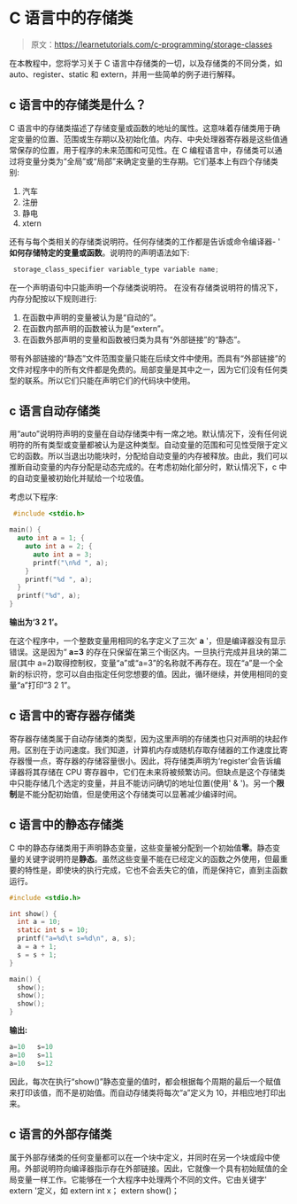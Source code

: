 # C 语言中的存储类

> 原文：<https://learnetutorials.com/c-programming/storage-classes>

在本教程中，您将学习关于 C 语言中存储类的一切，以及存储类的不同分类，如 auto、register、static 和 extern，并用一些简单的例子进行解释。

## c 语言中的存储类是什么？

C 语言中的存储类描述了存储变量或函数的地址的属性。这意味着存储类用于确定变量的位置、范围或生存期以及初始化值。内存、中央处理器寄存器是这些值通常保存的位置，用于程序的未来范围和可见性。在 C 编程语言中，存储类可以通过将变量分类为“全局”或“局部”来确定变量的生存期。它们基本上有四个存储类别:

1.  汽车
2.  注册
3.  静电
4.  xtern

还有与每个类相关的存储类说明符。任何存储类的工作都是告诉或命令编译器- ' **如何存储特定的变量或函数**。说明符的声明语法如下:

```c
 storage_class_specifier variable_type variable name; 

```

在一个声明语句中只能声明一个存储类说明符。
在没有存储类说明符的情况下，内存分配按以下规则进行:

1.  在函数中声明的变量被认为是“自动的”。
2.  在函数内部声明的函数被认为是“extern”。
3.  在函数外部声明的变量和函数被归类为具有“外部链接”的“静态”。

带有外部链接的“静态”文件范围变量只能在后续文件中使用。而具有“外部链接”的文件对程序中的所有文件都是免费的。局部变量是其中之一，因为它们没有任何类型的联系。所以它们只能在声明它们的代码块中使用。

## c 语言自动存储类

用“auto”说明符声明的变量在自动存储类中有一席之地。默认情况下，没有任何说明符的所有类型或变量都被认为是这种类型。自动变量的范围和可见性受限于定义它的函数。所以当退出功能块时，分配给自动变量的内存被释放。由此，我们可以推断自动变量的内存分配是动态完成的。在考虑初始化部分时，默认情况下，c 中的自动变量被初始化并赋给一个垃圾值。

考虑以下程序:

```c
 #include <stdio.h>

main() {
  auto int a = 1; {
    auto int a = 2; {
      auto int a = 3;
      printf("\n%d ", a);
    }
    printf("%d ", a);
  }
  printf("%d", a);
} 

```

**输出为‘3 2 1’。**

在这个程序中，一个整数变量用相同的名字定义了三次' **a** '，但是编译器没有显示错误。这是因为“ **a=3** 的存在只保留在第三个街区内。一旦执行完成并且块的第二层(其中 a=2)取得控制权，变量“a”或“a=3”的名称就不再存在。现在“a”是一个全新的标识符，您可以自由指定任何您想要的值。因此，循环继续，并使用相同的变量“a”打印“3 2 1”。

## c 语言中的寄存器存储类

寄存器存储类属于自动存储类的类型，因为这里声明的存储类也只对声明的块起作用。区别在于访问速度。我们知道，计算机内存或随机存取存储器的工作速度比寄存器慢一点，寄存器的存储容量很小。因此，将存储类声明为‘register’会告诉编译器将其存储在 CPU 寄存器中，它们在未来将被频繁访问。但缺点是这个存储类中只能存储几个选定的变量，并且不能访问确切的地址位置(使用' & ')。另一个**限制**是不能分配初始值，但是使用这个存储类可以显著减少编译时间。

## c 语言中的静态存储类

C 中的静态存储类用于声明静态变量，这些变量被分配到一个初始值**零**。静态变量的关键字说明符是**静态**。虽然这些变量不能在已经定义的函数之外使用，但最重要的特性是，即使块的执行完成，它也不会丢失它的值，而是保持它，直到主函数运行。

```c
#include <stdio.h>

int show() {
  int a = 10;
  static int s = 10;
  printf("a=%d\t s=%d\n", a, s);
  a = a + 1;
  s = s + 1;
}

main() {
  show();
  show();
  show();
} 

```

**输出:**

```c
a=10   s=10
a=10   s=11
a=10   s=12 
```

因此，每次在执行“show()”静态变量的值时，都会根据每个周期的最后一个赋值来打印该值，而不是初始值。而自动存储类将每次“a”定义为 10，并相应地打印出来。

## c 语言的外部存储类

属于外部存储类的任何变量都可以在一个块中定义，并同时在另一个块或段中使用。外部说明符向编译器指示存在外部链接。因此，它就像一个具有初始赋值的全局变量一样工作。它能够在一个大程序中处理两个不同的文件。它由关键字' extern '定义，如
extern int x；
extern show()；